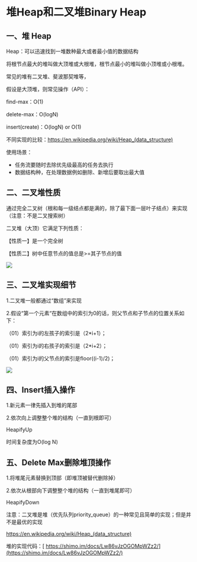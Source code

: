 # 堆Heap和二叉堆Binary  Heap

## 一、堆 Heap

Heap：可以迅速找到一堆数种最大或者最小值的数据结构

将根节点最大的堆叫做大顶堆或大根堆，根节点最小的堆叫做小顶堆或小根堆。

常见的堆有二叉堆、斐波那契堆等，

假设是大顶堆，则常见操作（API）：

find-max：O(1)

delete-max：O(logN)

insert(create)：O(logN) or O(1)

不同实现的比较：https://en.wikipedia.org/wiki/Heap_(data_structure)

使用场景：

* 任务流要随时去除优先级最高的任务去执行
* 数据结构种，在处理数据例如删除、新增后要取出最大值



## 二、二叉堆性质

通过完全二叉树（根和每一级结点都是满的，除了最下面一层叶子结点）来实现（注意：不是二叉搜索树）

二叉堆（大顶）它满足下列性质：

【性质一】是一个完全树

【性质二】树中任意节点的值总是>=其子节点的值

![](https://s1.ax1x.com/2020/08/22/daCjqe.png)



## 三、二叉堆实现细节

1.二叉堆一般都通过“数组”来实现

2.假设“第一个元素“在数组中的索引为0的话，则父节点和子节点的位置关系如下：

（01）索引为i的左孩子的索引是（2*i+1）；

（01）索引为i的右孩子的索引是（2*i+2）；

（01）索引为i的父节点的索引是floor((i-1)/2)；

![](https://s1.ax1x.com/2020/08/22/daFqx0.png)



## 四、Insert插入操作

1.新元素一律先插入到堆的尾部

2.依次向上调整整个堆的结构（一直到根即可）

HeapifyUp

时间复杂度为O(log N)



## 五、Delete Max删除堆顶操作

1.将堆尾元素替换到顶部（即堆顶被替代删除掉）

2.依次从根部向下调整整个堆的结构（一直到堆尾即可）

HeapifyDown

注意：二叉堆是堆（优先队列priority_queue）的一种常见且简单的实现；但是并不是最优的实现

https://en.wikipedia.org/wiki/Heap_(data_structure)

堆的实现代码：[ https://shimo.im/docs/Lw86vJzOGOMpWZz2/](https://shimo.im/docs/Lw86vJzOGOMpWZz2/)